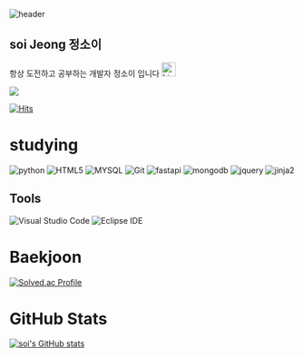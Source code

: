 
![header](https://capsule-render.vercel.app/api?type=wave&color=auto&height=300&section=header&text=Soi%20Jeong&fontSize=90)
## soi Jeong 정소이
항상 도전하고 공부하는 개발자 정소이 입니다 <img src="https://raw.githubusercontent.com/Tarikul-Islam-Anik/Animated-Fluent-Emojis/master/Emojis/Smilies/Light%20Blue%20Heart.png" alt="Light Blue Heart" width="25" height="25" />
<div></div>
 <a href="mailto:writer__soi@naver.com">
   <img src="https://img.shields.io/badge/Gmail-d14836?style=flat-square&logo=Gmail&logoColor=white&link=leegm1798@naver.com"/>
</a>

[![Hits](https://hits.seeyoufarm.com/api/count/incr/badge.svg?url=https%3A%2F%2Fgithub.com%2Fsoijeongg&count_bg=%2356C87B&title_bg=%233876C0&icon=&icon_color=%23E7E7E7&title=hits&edge_flat=false)](https://hits.seeyoufarm.com)
# studying
![python](https://img.shields.io/badge/python-3776AB.svg?&style=for-the-badge&logo=python&logoColor=white)
![HTML5](https://img.shields.io/badge/HTML5-E34F26.svg?&style=for-the-badge&logo=HTML5&logoColor=white)
![MYSQL](https://img.shields.io/badge/MYSQL-4479A1.svg?&style=for-the-badge&logo=MYSQL&logoColor=white)
![Git](https://img.shields.io/badge/Git-4479A1.svg?&style=for-the-badge&logo=Git&logoColor=white)
![fastapi](https://img.shields.io/badge/Fastapi-009688.svg?&style=for-the-badge&logo=Fastapi&logoColor=white)
![mongodb](https://img.shields.io/badge/mongodb-47A248.svg?&style=for-the-badge&logo=mongodb&logoColor=white)
![jquery](https://img.shields.io/badge/jquery-0769AD.svg?&style=for-the-badge&logo=jquery&logoColor=white)
![jinja2](https://img.shields.io/badge/jinja-B41717.svg?&style=for-the-badge&logo=jinja&logoColor=white)

## Tools
![Visual Studio Code](https://img.shields.io/badge/Visual%20Studio%20Code-007ACC.svg?&style=for-the-badge&logo=Visual%20Studio%20Code&logoColor=white)
![Eclipse IDE](https://img.shields.io/badge/Eclipse%20IDE-2C2255.svg?&style=for-the-badge&logo=Eclipse%20IDE&logoColor=white)


# Baekjoon
[![Solved.ac Profile](http://mazassumnida.wtf/api/v2/generate_badge?boj=ninosoi2001)](https://solved.ac/ninosoi2001/)
# GitHub Stats
[![soi's GitHub stats](https://github-readme-stats.vercel.app/api?username=soijeongg&show_icons=true&theme=react)](https://github.com/soijeongg/github-readme-stats)
<!--[![Top Langs](https://github-readme-stats.vercel.app/api/top-langs/?username=soijeongg&langs_count=8)](https://github.com/soijeongg/github-readme-stats)-->
